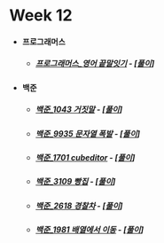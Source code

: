 # Week 12

- #### 프로그래머스

  - ##### [프로그래머스_영어 끝말잇기](https://programmers.co.kr/learn/courses/30/lessons/12981) - [[풀이](https://github.com/catch4/Song/blob/master/2020/week12/english.cpp)]
  
- #### 백준

  - ##### [백준_1043 거짓말](https://www.acmicpc.net/problem/1043) - [[풀이](https://github.com/catch4/Song/blob/master/2020/week12/1043_lier.cpp)]

  - ##### [백준_9935 문자열 폭발](https://www.acmicpc.net/problem/9935) - [[풀이](https://github.com/catch4/Song/blob/master/2020/week12/9935_string_explosion.cpp)]

  - ##### [백준_1701 cubeditor](https://www.acmicpc.net/problem/1701) - [[풀이](https://github.com/catch4/Song/blob/master/2020/week12/1701_cubeditor.cpp)]

  - ##### [백준_3109 빵집](https://www.acmicpc.net/problem/3109) - [[풀이](https://github.com/catch4/Song/blob/master/2020/week12/3109_bakery.cpp)]

  - ##### [백준_2618 경찰차](https://www.acmicpc.net/problem/2618) - [[풀이](https://github.com/catch4/Song/blob/master/2020/week12/2618_police_car.cpp)]

  - ##### [백준_1981 배열에서 이동](https://www.acmicpc.net/problem/1981) - [[풀이](https://github.com/catch4/Song/blob/master/2020/week12/1981_move_from_array.cpp)]


